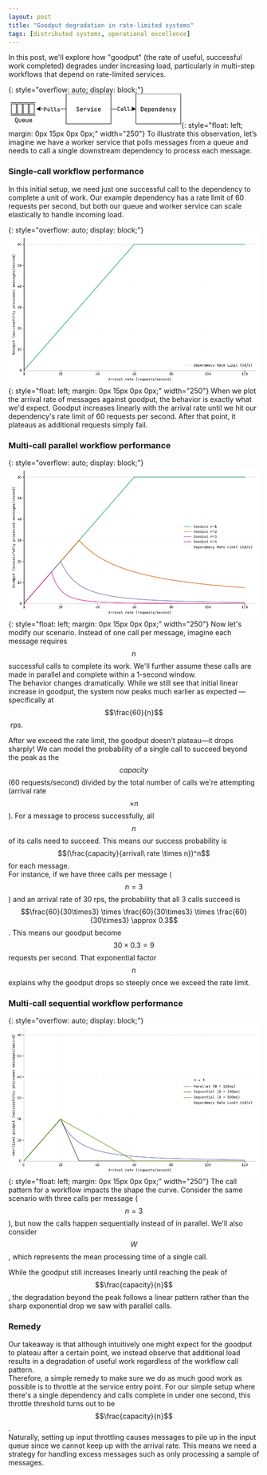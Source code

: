 ```yaml
---
layout: post
title: "Goodput degradation in rate-limited systems"
tags: [distributed systems, operational excellence]
---
```


In this post, we'll explore how "goodput" (the rate of useful, successful work completed) degrades under increasing load, particularly in multi-step workflows that depend on rate-limited services.

{: style="overflow: auto; display: block;"}
![architecture](/assets/goodput-degradation/arch.png){: style="float: left; margin: 0px 15px 0px 0px;" width="250"} To illustrate this observation, let’s imagine we have a worker service that polls messages from a queue and needs to call a single downstream dependency to process each message. 

### Single-call workflow performance

In this initial setup, we need just one successful call to the dependency to complete a unit of work. Our example dependency has a rate limit of 60 requests per second, but both our queue and worker service can scale elastically to handle incoming load.

{: style="overflow: auto; display: block;"}
![single-call-goodput](/assets/goodput-degradation/fig1.png){: style="float: left; margin: 0px 15px 0px 0px;" width="250"} When we plot the arrival rate of messages against goodput, the behavior is exactly what we'd expect. Goodput increases linearly with the arrival rate until we hit our dependency's rate limit of 60 requests per second. After that point, it plateaus as additional requests simply fail.

### Multi-call parallel workflow performance

{: style="overflow: auto; display: block;"}
![parallel-call-goodput](/assets/goodput-degradation/fig2.png){: style="float: left; margin: 0px 15px 0px 0px;" width="250"} Now let's modify our scenario. Instead of one call per message, imagine each message requires $$n$$ successful calls to complete its work. We'll further assume these calls are made in parallel and complete within a 1-second window.  
The behavior changes dramatically. While we still see that initial linear increase in goodput, the system now peaks much earlier as expected — specifically at $$\frac{60}{n}$$​ rps.

After we exceed the rate limit, the goodput doesn't plateau—it drops sharply! 
We can model the probability of a single call to succeed beyond the peak as the $$capacity$$ (60 requests/second) divided by the total number of calls we're attempting (arrival rate $$\times n$$). For a message to process successfully, all $$n$$ of its calls need to succeed. This means our success probability is $$(\frac{capacity}{arrival\ rate \times n}​)^n$$ for each message.  
For instance, if we have three calls per message ($$n=3$$) and  an arrival rate of 30 rps, the probability that all 3 calls succeed is $$\frac{60}{30\times3} \times \frac{60}{30\times3} \times \frac{60}{30\times3} \approx 0.3$$. This means our goodput become $$30 \times 0.3 = 9$$ requests per second.
That exponential factor $$n$$ explains why the goodput drops so steeply once we exceed the rate limit.

### Multi-call sequential workflow performance

{: style="overflow: auto; display: block;"}
![sequential-call-goodput](/assets/goodput-degradation/fig3.png){: style="float: left; margin: 0px 15px 0px 0px;" width="250"}  The call pattern for a workflow impacts the shape the curve. Consider the same scenario with three calls per message ($$n=3$$), but now the calls happen sequentially instead of in parallel. We'll also consider $$W$$, which represents the mean processing time of a single call.

While the goodput still increases linearly until reaching the peak of $$\frac{capacity}{n}$$, the degradation beyond the peak follows a linear pattern rather than the sharp exponential drop we saw with parallel calls.

### Remedy

Our takeaway is that although intuitively one might expect for the goodput to plateau after a certain point, we instead observe that additional load results in a degradation of useful work regardless of the workflow call pattern.  
Therefore, a simple remedy to make sure we do as much good work as possible is to throttle at the service entry point. For our simple setup where there's a single dependency and calls complete in under one second, this throttle threshold turns out to be $$\frac{capacity}{n}$$.  
Naturally, setting up input throttling causes messages to pile up in the input queue since we cannot keep up with the arrival rate. This means we need a strategy for handling excess messages such as only processing a sample of messages.
